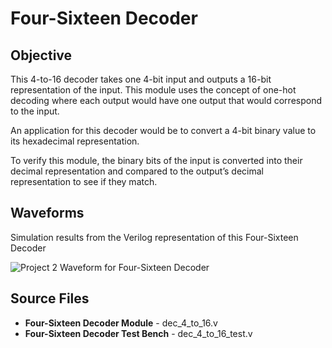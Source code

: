 # Four-Sixteen Decoder

## Objective

This 4-to-16 decoder takes one 4-bit input and outputs a 16-bit representation of the input. This module uses the concept of one-hot decoding where each output would have one output that would correspond to the input. 

An application for this decoder would be to convert a 4-bit binary value to its hexadecimal representation. 

To verify this module, the binary bits of the input is converted into their decimal representation and compared to the output’s decimal representation to see if they match.

## Waveforms

Simulation results from the Verilog representation of this Four-Sixteen Decoder

![Project 2 Waveform for Four-Sixteen Decoder](/Project%202%20–%20Combinational%20Logic/dec_4_to_16/Simulation%20Waveforms/project2_416decoder.png)

## Source Files
- **Four-Sixteen Decoder Module** - dec_4_to_16.v
- **Four-Sixteen Decoder Test Bench** - dec_4_to_16_test.v
